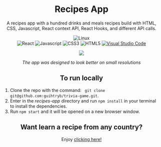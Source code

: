<h1 align="center"> Recipes App </h1>
<p align="center"> A recipes app with a hundred  drinks and meals recipes build with HTML, CSS, Javascript, React context API, React Hooks, and different API calls. </p>
<div align="center">
 
![Linux](https://img.shields.io/badge/-Linux-000000?style=flat&logo=linux)  
![React](https://img.shields.io/badge/-React-000000?style=flat&logo=react)
![Javascript](https://img.shields.io/badge/-JavaScript-151515?style=flat&logo=javascript)
![CSS3](https://img.shields.io/badge/-CSS-3E86B8?style=flat&logo=css3)
![HTML5](https://img.shields.io/badge/-HTML5-white?style=flat&logo=HTML5)
[![Visual Studio Code](https://img.shields.io/badge/-VSCode-111111?style=flat&logo=visual-studio-code&logoColor=007ACC)](https://github.com/microsoft/vscode)


  
<kbd>
<img src="src/assets/recipes.gif" />
</kbd>
</div>
<p align="center"><i>The app was designed to look better on small resolutions</i></p>

  <h2 align="center"> To run locally </h2>
  <ol>
  <li> Clone the repo with the command: <code> git clone git@github.com:guihtryb/trivia-game.git</code>.</li>
  <li> Enter in the <i>recipes-app</i> directory and run <code>npm install</code> in your terminal to install the dependencies.</li> 
  <li> Run <code>npm start</code> and it will be opened on a new browser window.</li> 
  </ol>
  
  <h2 align="center"> Want learn a recipe from any country? </h2>
  <p align="center"> Enjoy <a href="guihtryb.github.io/recipes-app">clicking here!</a></p>
